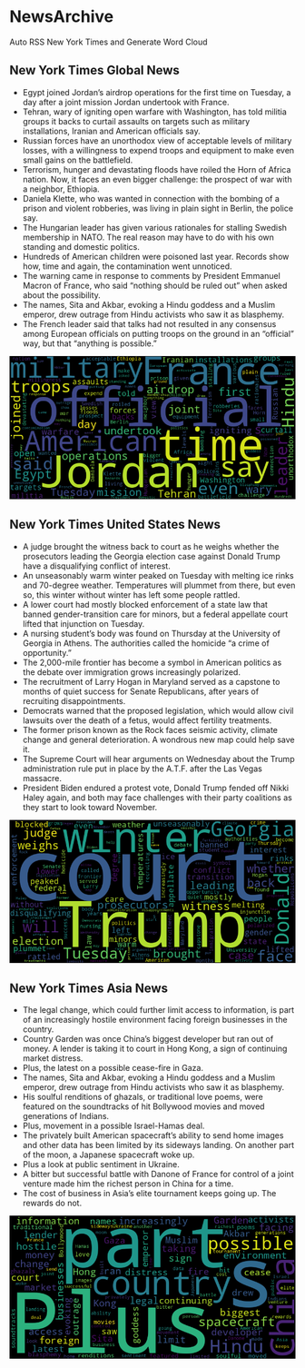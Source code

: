 # NewsArchive
Auto RSS New York Times and Generate Word Cloud

## New York Times Global News
* Egypt joined Jordan’s airdrop operations for the first time on Tuesday, a day after a joint mission Jordan undertook with France.
* Tehran, wary of igniting open warfare with Washington, has told militia groups it backs to curtail assaults on targets such as military installations, Iranian and American officials say.
* Russian forces have an unorthodox view of acceptable levels of military losses, with a willingness to expend troops and equipment to make even small gains on the battlefield.
* Terrorism, hunger and devastating floods have roiled the Horn of Africa nation. Now, it faces an even bigger challenge: the prospect of war with a neighbor, Ethiopia.
* Daniela Klette, who was wanted in connection with the bombing of a prison and violent robberies, was living in plain sight in Berlin, the police say.
* The Hungarian leader has given various rationales for stalling Swedish membership in NATO. The real reason may have to do with his own standing and domestic politics.
* Hundreds of American children were poisoned last year. Records show how, time and again, the contamination went unnoticed.
* The warning came in response to comments by President Emmanuel Macron of France, who said “nothing should be ruled out” when asked about the possibility.
* The names, Sita and Akbar, evoking a Hindu goddess and a Muslim emperor, drew outrage from Hindu activists who saw it as blasphemy.
* The French leader said that talks had not resulted in any consensus among European officials on putting troops on the ground in an “official” way, but that “anything is possible.”

![Global](./global.png)
## New York Times United States News
* A judge brought the witness back to court as he weighs whether the prosecutors leading the Georgia election case against Donald Trump have a disqualifying conflict of interest.
* An unseasonably warm winter peaked on Tuesday with melting ice rinks and 70-degree weather. Temperatures will plummet from there, but even so, this winter without winter has left some people rattled.
* A lower court had mostly blocked enforcement of a state law that banned gender-transition care for minors, but a federal appellate court lifted that injunction on Tuesday.
* A nursing student’s body was found on Thursday at the University of Georgia in Athens. The authorities called the homicide “a crime of opportunity.”
* The 2,000-mile frontier has become a symbol in American politics as the debate over immigration grows increasingly polarized.
* The recruitment of Larry Hogan in Maryland served as a capstone to months of quiet success for Senate Republicans, after years of recruiting disappointments.
* Democrats warned that the proposed legislation, which would allow civil lawsuits over the death of a fetus, would affect fertility treatments.
* The former prison known as the Rock faces seismic activity, climate change and general deterioration. A wondrous new map could help save it.
* The Supreme Court will hear arguments on Wednesday about the Trump administration rule put in place by the A.T.F. after the Las Vegas massacre.
* President Biden endured a protest vote, Donald Trump fended off Nikki Haley again, and both may face challenges with their party coalitions as they start to look toward November.

![US](./usnews.png)
## New York Times Asia News
* The legal change, which could further limit access to information, is part of an increasingly hostile environment facing foreign businesses in the country.
* Country Garden was once China’s biggest developer but ran out of money. A lender is taking it to court in Hong Kong, a sign of continuing market distress.
* Plus, the latest on a possible cease-fire in Gaza.
* The names, Sita and Akbar, evoking a Hindu goddess and a Muslim emperor, drew outrage from Hindu activists who saw it as blasphemy.
* His soulful renditions of ghazals, or traditional love poems, were featured on the soundtracks of hit Bollywood movies and moved generations of Indians.
* Plus, movement in a possible Israel-Hamas deal.
* The privately built American spacecraft’s ability to send home images and other data has been limited by its sideways landing. On another part of the moon, a Japanese spacecraft woke up.
* Plus a look at public sentiment in Ukraine.
* A bitter but successful battle with Danone of France for control of a joint venture made him the richest person in China for a time.
* The cost of business in Asia’s elite tournament keeps going up. The rewards do not.

![Asian](./asian.png)
